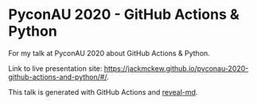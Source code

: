 # PyconAU 2020 - GitHub Actions & Python

For my talk at PyconAU 2020 about GitHub Actions & Python.

Link to live presentation site: <https://jackmckew.github.io/pyconau-2020-github-actions-and-python/#/>.

This talk is generated with GitHub Actions and [reveal-md](https://github.com/webpro/reveal-md).
